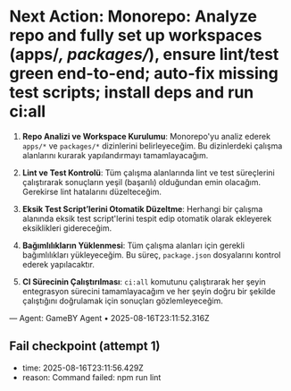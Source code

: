 # Next Action: Monorepo: Analyze repo and fully set up workspaces (apps/*, packages/*), ensure lint/test green end-to-end; auto-fix missing test scripts; install deps and run ci:all

1. **Repo Analizi ve Workspace Kurulumu**: Monorepo'yu analiz ederek `apps/*` ve `packages/*` dizinlerini belirleyeceğim. Bu dizinlerdeki çalışma alanlarını kurarak yapılandırmayı tamamlayacağım.

2. **Lint ve Test Kontrolü**: Tüm çalışma alanlarında lint ve test süreçlerini çalıştırarak sonuçların yeşil (başarılı) olduğundan emin olacağım. Gerekirse lint hatalarını düzelteceğim.

3. **Eksik Test Script’lerini Otomatik Düzeltme**: Herhangi bir çalışma alanında eksik test script'lerini tespit edip otomatik olarak ekleyerek eksiklikleri gidereceğim.

4. **Bağımlılıkların Yüklenmesi**: Tüm çalışma alanları için gerekli bağımlılıkları yükleyeceğim. Bu süreç, `package.json` dosyalarını kontrol ederek yapılacaktır.

5. **CI Sürecinin Çalıştırılması**: `ci:all` komutunu çalıştırarak her şeyin entegrasyon sürecini tamamlayacağım ve her şeyin doğru bir şekilde çalıştığını doğrulamak için sonuçları gözlemleyeceğim.

— Agent: GameBY Agent • 2025-08-16T23:11:52.316Z


## Fail checkpoint (attempt 1)
- time: 2025-08-16T23:11:56.429Z
- reason: Command failed: npm run lint
